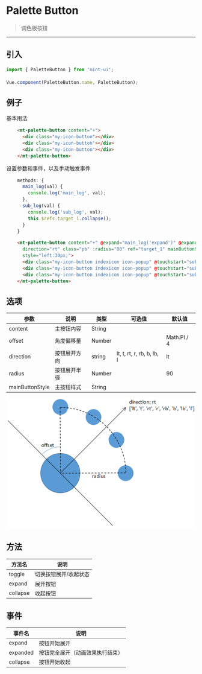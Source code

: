# Palette Button

> 调色板按钮

-------------

## 引入

```javascript
import { PaletteButton } from 'mint-ui';

Vue.component(PaletteButton.name, PaletteButton);
```

## 例子

基本用法
```html
    <mt-palette-button content="+">
      <div class="my-icon-button"></div>
      <div class="my-icon-button"></div>
      <div class="my-icon-button"></div>
    </mt-palette-button>
```

设置参数和事件，以及手动触发事件

```javascript
    methods: {
      main_log(val) {
        console.log('main_log', val);
      },
      sub_log(val) {
        console.log('sub_log', val);
        this.$refs.target_1.collapse();
      }
    }
```

```html
    <mt-palette-button content="+" @expand="main_log('expand')" @expanded="main_log('expanded')" @collapse="main_log('collapse')"
      direction="rt" class="pb" :radius="80" ref="target_1" mainButtonStyle="color:#fff;background-color:#26a2ff;"
      style="left:30px;">
      <div class="my-icon-button indexicon icon-popup" @touchstart="sub_log(1)"></div>
      <div class="my-icon-button indexicon icon-popup" @touchstart="sub_log(2)"></div>
      <div class="my-icon-button indexicon icon-popup" @touchstart="sub_log(3)"></div>
    </mt-palette-button>
```


## 选项
| 参数 | 说明 | 类型 | 可选值 | 默认值 |
|------|-------|---------|-------|--------|
|content | 主按钮内容 | String | |
|offset | 角度偏移量 | Number | | Math.PI / 4 |
|direction | 按钮展开方向 | string | lt, t, rt, r, rb, b, lb, l | lt
|radius| 按钮展开半径 | Number | | 90 |
|mainButtonStyle| 主按钮样式| String |  |  |

![一图胜千言](/static/palette-button.png)

## 方法
| 方法名 | 说明 |
|------|-------|
|toggle | 切换按钮展开/收起状态 |
|expand | 展开按钮 |
|collapse | 收起按钮 |

## 事件
| 事件名 | 说明 |
|------|-------|
|expand | 按钮开始展开 |
|expanded | 按钮完全展开（动画效果执行结束） |
|collapse | 按钮开始收起 |
